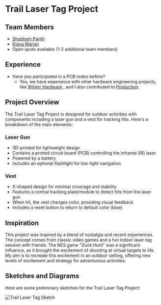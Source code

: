 # Trail Laser Tag Project

## Team Members
- [Shubham Panth](https://github.com/DevIos01)
- [Kiana Marjan](https://github.com/KianaMarjan)
- Open spots available (1-2 additional team members)

## Experience
- Have you participated in a PCB rodeo before?
  - Yes, we have experience with other hardware engineering projects, like [Winter Hardware](https://github.com/hackclub/winter/blob/main/DevIos01%26Kiana.md) , and I also contributed to [Production](https://arkade.games/).

## Project Overview
The Trail Laser Tag Project is designed for outdoor activities with components including a laser gun and a vest for tracking hits. Here's a breakdown of the main elements:

### Laser Gun
- 3D-printed for lightweight design
- Contains a printed circuit board (PCB) controlling the infrared (IR) laser
- Powered by a battery
- Includes an optional flashlight for low-light navigation

### Vest
- X-shaped design for minimal coverage and stability
- Features a central tracking plate/module to detect hits from the laser gun
- When hit, the vest changes color, providing visual feedback
- Includes a reset button to return to default color (blue)

## Inspiration
This project was inspired by a blend of nostalgia and recent experiences. The concept comes from classic video games and a fun indoor laser tag session with friends. The NES game "Duck Hunt" was a significant influence, as it brought the excitement of shooting at virtual targets to life. My aim is to recreate this excitement in an outdoor setting, offering new levels of excitement and strategy for adventurous activities.

## Sketches and Diagrams
Here are some preliminary sketches for the Trail Laser Tag Project:

![Trail Laser Tag Sketch](https://github.com/hackclub/the-trail/assets/34939959/4b93efc9-997e-484b-b14a-9cd5f6ccf45e)
